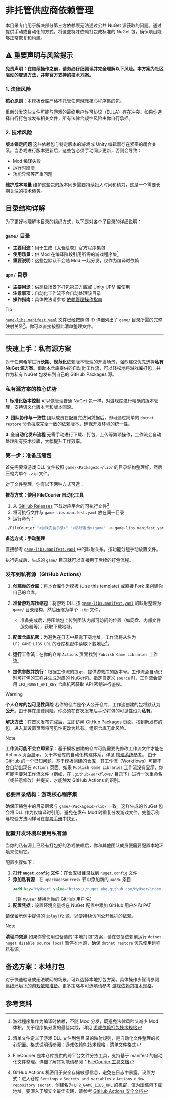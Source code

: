 # 非托管供应商依赖管理

本目录专门用于解决部分第三方依赖项无法通过公共 NuGet 源获取的问题。通过提供手动或自动化的方式，将这些特殊依赖打包成标准的 NuGet 包，确保项目能够正常恢复和构建。

## ⚠️ 重要声明与风险提示

**免责声明：在继续操作之前，请务必仔细阅读并完全理解以下风险。本方案为社区驱动的变通方法，并非官方支持的技术方案。**

### 1. 法律风险

**核心原则**：本模板仓库严格不托管任何游戏核心程序集的包。

重新分发这些文件可能与游戏的最终用户许可协议（EULA）存在冲突。如果你选择自行打包或发布相关文件，所有法律合规性风险由你自行承担。

### 2. 技术风险

**版本锁定问题**
这些依赖包与特定版本的游戏或 Unity 编辑器存在紧密的耦合关系。当游戏进行版本更新后，这些包必须手动同步更新，否则会导致：

- Mod 编译失败
- 运行时崩溃
- 功能异常等严重问题

**维护成本考量**
维护这些包的版本同步需要持续投入时间和精力，这是一个需要长期关注的技术债务。

## 目录结构详解

为了更好地理解本目录的组织方式，以下是对各个子目录的详细说明：

### `game/` 目录
- **主要用途**：用于生成《太吾绘卷》官方程序集包
- **使用场景**：供 Mod 在编译阶段引用所需的游戏程序集[^1]
- **重要说明**：这些包默认不会随 Mod 一起分发，仅作为编译时依赖

### `upm/` 目录
- **主要用途**：供高级场景下打包第三方库或 Unity UPM 库使用
- **注意事项**：自动化工作流不会自动处理该目录
- **操作指南**：具体做法请参考 [依赖管理操作指南](../../docs/how-to/dependency-management.md)

> [!TIP]
> [`game-libs.manifest.yaml`](game/game-libs.manifest.yaml) 文件已经按照包 ID 详细列出了 `game/` 目录所需的完整映射关系[^2]。你可以直接按照此清单整理文件。

---

## 快速上手：私有源方案

对于任何希望进行**长期、规范化**依赖版本管理的开发场景，强烈建议优先选择**私有 NuGet 源方案**。借助本仓库提供的自动化工作流，可以轻松地将游戏库打包，并作为私有 NuGet 包发布到自己的 GitHub Packages 源。

### 私有源方案的核心优势

**1. 标准化版本控制**
可以像管理普通 NuGet 包一样，对游戏库进行精确的版本管理，支持语义化版本号和版本回滚。

**2. 团队协作与一致性**
团队成员在配置完访问凭据后，即可通过简单的 `dotnet restore` 命令拉取完全一致的依赖版本，确保开发环境的统一性。

**3. 全自动化发布流程**
无需手动进行下载、打包、上传等繁琐操作，工作流会自动处理所有技术步骤，大幅提升工作效率。

### 第一步：准备压缩包

首先需要将游戏 DLL 文件按照 `game/<PackageId>/lib/` 的目录结构整理好，然后压缩为单个 `.zip` 文件。

对于文件整理，你有以下两种方式可选：

**推荐方式：使用 FileCourier 自动化工具**

1. 从 [GitHub Releases](https://github.com/iplaylf2/lf2-taiwu-mods/releases) 下载对应平台的可执行文件[^3]
2. 将可执行文件与 `game-libs.manifest.yaml` 放在同一目录
3. 运行命令：

```bash
./FileCourier "<游戏安装目录>" "<临时输出>/game" -m game-libs.manifest.yaml
```

**备选方式：手动整理**

直接参考 [`game-libs.manifest.yaml`](game/game-libs.manifest.yaml) 中的映射关系，按功能分组手动放置文件。

执行完成后，生成的 `game/` 目录就可以直接用于后续的打包流程。

### 发布到私有源（GitHub Actions）

1. **创建你的仓库**：将本仓库作为模板 (Use this template) 或直接 Fork 来创建你自己的仓库。

2. **准备游戏库压缩包**：将游戏 DLL 按 [`game-libs.manifest.yaml`](game/game-libs.manifest.yaml) 的映射整理为 `game/` 目录结构，然后压缩为单个 `.zip` 文件。
   - 准备完成后，将压缩包上传到团队内部可访问的位置（如网盘、内部文件服务器等），获取下载地址。

3. **配置仓库机密**：为避免在日志中暴露下载地址，工作流将从名为 `LF2_GAME_LIBS_URL` 的仓库机密中读取下载地址[^4]。

4. **运行工作流**：在你的仓库 `Actions` 页面找到 `Publish Game Libraries` 工作流。

5. **提供参数并执行**：根据工作流的提示，提供游戏库的版本号。工作流会自动识别可打包的工程并生成对应的 NuGet包。指定自定义 `source` 时，工作流会使用 `LF2_NUGET_API_KEY` 仓库机密获取 API 密钥进行鉴权。

> [!WARNING]
> **个人仓库的包可见性风险**
> 若你的仓库是**个人**公开仓库，工作流创建的包将默认为**公开**。由于存在法律风险，你必须在首次发布后手动将包的可见性设为**私有**。
>
> **解决方法**：在首次发布完成后，立即访问 GitHub Packages 页面，找到新发布的包，进入其设置页面将可见性更改为私有。组织仓库无此风险。

> [!NOTE]
> **工作流可能不会立即显示**：基于模板创建的仓库可能需要先修改工作流文件才能在 Actions 页面显示。关于本仓库的自动化构建体系，详见 [构建系统参考](../../docs/reference/build-system.md)。
> 由于 [GitHub 的一个已知问题](https://github.com/orgs/community/discussions/25219)，基于模板创建的仓库，其工作流（Workflows）可能不会自动出现在 `Actions` 页面。如果 `Publish Game Libraries` 工作流没有显示，你可能需要对工作流文件（例如，在 `.github/workflows/` 目录下）进行一次重命名（或任意修改）并提交，才能触发 GitHub Actions 的识别。

### 必要目录结构：游戏核心程序集

确保压缩包中的目录层级与 `game/<PackageId>/lib/` 一致。这样生成的 NuGet 包会将 DLL 作为仅编译时引用，避免在发布 Mod 时重复分发游戏文件。完整示例与校验方法同样可在[参考手册](../../docs/reference/game-libs-packaging.md#目录结构与清单)中找到。

### 配置开发环境以使用私有源

当你的私有源上已经有打包好的游戏依赖后，你和其他团队成员便需要配置本地环境来使用它。

配置步骤如下：

1. **打开 `nuget.config` 文件**：在仓库根目录找到 `nuget.config` 文件
2. **添加私有源**：在 `<packageSources>` 节中添加新的 `<add>` 条目
   ```xml
   <add key="MyUser" value="https://nuget.pkg.github.com/MyUser/index.json" />
   ```
   （将 `MyUser` 替换为你的 GitHub 用户名）
3. **配置凭据**：设置环境变量或在 NuGet 配置中添加 GitHub 用户名和 PAT

请保留示例中提供的 `iplaylf2` 源，以便持续访问公开维护的依赖。

> [!NOTE]
> **清理冲突源**
> 如果你曾使用过备选的“本地打包”方案，请在恢复依赖前运行 `dotnet nuget disable source local` 暂停本地源，确保 `dotnet restore` 优先使用远程私有源。

## 备选方案：本地打包

对于快速验证或无法联网的场景，可以选择本地打包方案。具体操作步骤请参阅 [离线环境下的游戏依赖准备](../../docs/how-to/game-libs-offline-setup.md)。更多策略与可选项请参考 [游戏依赖包技术规格](../../docs/reference/game-libs-packaging.md)。

## 参考资料

[^1]: 游戏程序集作为编译时依赖，不随 Mod 分发，既避免法律风险又减少 Mod 体积。关于程序集分发的最佳实践，详见 [游戏依赖打包技术规格](../../docs/reference/game-libs-packaging.md)

[^2]: 清单文件定义了游戏 DLL 文件到包目录的映射规则，是自动化文件整理的核心配置。格式说明请参阅：[游戏依赖包技术规格 - 清单文件格式](../../docs/reference/game-libs-packaging.md#清单文件格式)

[^3]: FileCourier 是本仓库提供的跨平台文件分拣工具，支持基于 manifest 的自动化文件整理。详细了解其功能请参阅：[FileCourier 工具文档](tools/FileCourier/README.md)

[^4]: GitHub Actions 机密用于安全存储敏感信息，避免在日志中暴露。设置方式：进入仓库 `Settings` > `Secrets and variables` > `Actions` > `New repository secret`，创建名为 `LF2_GAME_LIBS_URL` 的机密，值为压缩包下载地址。要深入了解安全最佳实践，请参考 [GitHub Actions 安全文档](https://docs.github.com/zh-cn/actions/security-guides/using-secrets-in-github-actions)

